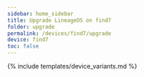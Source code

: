 ```yaml
---
sidebar: home_sidebar
title: Upgrade LineageOS on find7
folder: upgrade
permalink: /devices/find7/upgrade
device: find7
toc: false
---
```

{% include templates/device_variants.md %}
